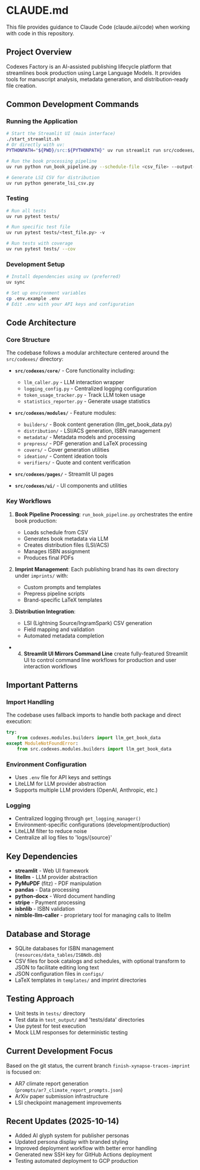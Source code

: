 # CLAUDE.md

This file provides guidance to Claude Code (claude.ai/code) when working with code in this repository.

## Project Overview

Codexes Factory is an AI-assisted publishing lifecycle platform that streamlines book production using Large Language Models. It provides tools for manuscript analysis, metadata generation, and distribution-ready file creation.

## Common Development Commands

### Running the Application
```bash
# Start the Streamlit UI (main interface)
./start_streamlit.sh
# Or directly with uv:
PYTHONPATH="${PWD}/src:${PYTHONPATH}" uv run streamlit run src/codexes/codexes-factory-home-ui.py --server.port 8502

# Run the book processing pipeline
uv run python run_book_pipeline.py --schedule-file <csv_file> --output-dir <output_dir>

# Generate LSI CSV for distribution
uv run python generate_lsi_csv.py
```

### Testing
```bash
# Run all tests
uv run pytest tests/

# Run specific test file
uv run pytest tests/<test_file.py> -v

# Run tests with coverage
uv run pytest tests/ --cov
```

### Development Setup
```bash
# Install dependencies using uv (preferred)
uv sync

# Set up environment variables
cp .env.example .env
# Edit .env with your API keys and configuration
```

## Code Architecture

### Core Structure
The codebase follows a modular architecture centered around the `src/codexes/` directory:

- **`src/codexes/core/`** - Core functionality including:
  - `llm_caller.py` - LLM interaction wrapper
  - `logging_config.py` - Centralized logging configuration
  - `token_usage_tracker.py` - Track LLM token usage
  - `statistics_reporter.py` - Generate usage statistics

- **`src/codexes/modules/`** - Feature modules:
  - `builders/` - Book content generation (llm_get_book_data.py)
  - `distribution/` - LSI/ACS generation, ISBN management
  - `metadata/` - Metadata models and processing
  - `prepress/` - PDF generation and LaTeX processing
  - `covers/` - Cover generation utilities
  - `ideation/` - Content ideation tools
  - `verifiers/` - Quote and content verification

- **`src/codexes/pages/`** - Streamlit UI pages
- **`src/codexes/ui/`** - UI components and utilities

### Key Workflows

1. **Book Pipeline Processing**: `run_book_pipeline.py` orchestrates the entire book production:
   - Loads schedule from CSV
   - Generates book metadata via LLM
   - Creates distribution files (LSI/ACS)
   - Manages ISBN assignment
   - Produces final PDFs

2. **Imprint Management**: Each publishing brand has its own directory under `imprints/` with:
   - Custom prompts and templates
   - Prepress pipeline scripts
   - Brand-specific LaTeX templates

3. **Distribution Integration**:
   - LSI (Lightning Source/IngramSpark) CSV generation
   - Field mapping and validation
   - Automated metadata completion
- 4. **Streamlit UI Mirrors Command Line** create fully-featured Streamlit UI to control command line workflows for production and user interaction workflows

## Important Patterns

### Import Handling
The codebase uses fallback imports to handle both package and direct execution:
```python
try:
    from codexes.modules.builders import llm_get_book_data
except ModuleNotFoundError:
    from src.codexes.modules.builders import llm_get_book_data
```

### Environment Configuration
- Uses `.env` file for API keys and settings
- LiteLLM for LLM provider abstraction
- Supports multiple LLM providers (OpenAI, Anthropic, etc.)

### Logging
- Centralized logging through `get_logging_manager()`
- Environment-specific configurations (development/production)
- LiteLLM filter to reduce noise
- Centralize all log files to 'logs/{source}'

## Key Dependencies
- **streamlit** - Web UI framework
- **litellm** - LLM provider abstraction
- **PyMuPDF** (fitz) - PDF manipulation
- **pandas** - Data processing
- **python-docx** - Word document handling
- **stripe** - Payment processing
- **isbnlib** - ISBN validation
- **nimble-llm-caller** - proprietary tool for managing calls to litellm

## Database and Storage
- SQLite databases for ISBN management (`resources/data_tables/ISBNdb.db`)
- CSV files for book catalogs and schedules, with optional transform to JSON to facilitate editing long text
- JSON configuration files in `configs/`
- LaTeX templates in `templates/` and imprint directories

## Testing Approach
- Unit tests in `tests/` directory
- Test data in `test_output/` and 'tests/data' directories
- Use pytest for test execution
- Mock LLM responses for deterministic testing

## Current Development Focus
Based on the git status, the current branch `finish-xynapse-traces-imprint` is focused on:
- AR7 climate report generation (`prompts/ar7_climate_report_prompts.json`)
- ArXiv paper submission infrastructure
- LSI checkpoint management improvements

## Recent Updates (2025-10-14)
- Added AI glyph system for publisher personas
- Updated persona display with branded styling
- Improved deployment workflow with better error handling
- Generated new SSH key for GitHub Actions deployment
- Testing automated deployment to GCP production
